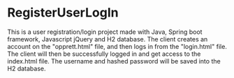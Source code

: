 # RegisterUserLogIn


This is a user registration/login project made with Java, Spring boot framework, Javascript jQuery and H2 database.
The client creates an account on the "opprett.html" file, and then logs in from the "login.html" file.
The client will then be successfully logged in and get access to the index.html file. 
The username and hashed password will be saved into the H2 database.
